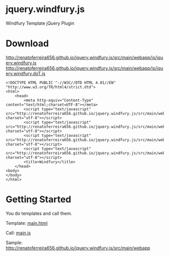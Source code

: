 jquery.windfury.js
========================================

Windfury Template jQuery Plugin

Download
========================================

http://renatoferreira656.github.io/jquery.windfury.js/src/main/webapp/js/jquery.windfury.js
http://renatoferreira656.github.io/jquery.windfury.js/src/main/webapp/js/jquery.windfury.doT.js

    <!DOCTYPE HTML PUBLIC "-//W3C//DTD HTML 4.01//EN" "http://www.w3.org/TR/html4/strict.dtd">
    <html>
        <head>
            <meta http-equiv="Content-Type" content="text/html;charset=UTF-8"></meta>
            <script type="text/javascript" src="http://renatoferreira656.github.io/jquery.windfury.js/src/main/webapp/lib/doT.js" charset="utf-8"></script>
            <script type="text/javascript" src="http://renatoferreira656.github.io/jquery.windfury.js/src/main/webapp/lib/jquery.js" charset="utf-8"></script>
            <script type="text/javascript" src="http://renatoferreira656.github.io/jquery.windfury.js/src/main/webapp/js/jquery.windfury.js" charset="utf-8"></script>
            <script type="text/javascript" src="http://renatoferreira656.github.io/jquery.windfury.js/src/main/webapp/js/jquery.windfury.doT.js" charset="utf-8"></script>
            <title>Windfury</title>
        </head>
    <body>
    </body>
    </html>
    
Getting Started
========================================

You do templates and call them.

Template: [main.html](./src/main/webapp/template/main.html)

Call: [main.js](./src/main/webapp/js/main.js)

Sample: http://renatoferreira656.github.io/jquery.windfury.js/src/main/webapp






